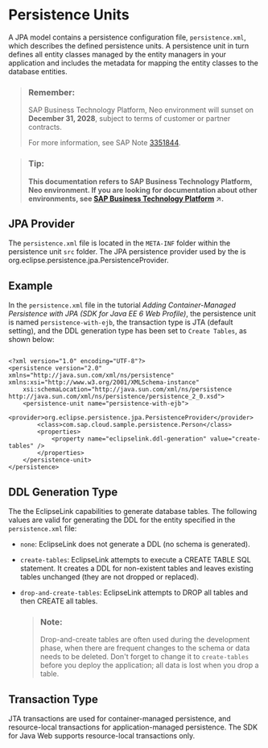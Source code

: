 <!-- loioe7beab5abb571014949ff631a2e90095 -->

# Persistence Units

A JPA model contains a persistence configuration file, `persistence.xml`, which describes the defined persistence units. A persistence unit in turn defines all entity classes managed by the entity managers in your application and includes the metadata for mapping the entity classes to the database entities.

> ### Remember:  
> SAP Business Technology Platform, Neo environment will sunset on **December 31, 2028**, subject to terms of customer or partner contracts.
> 
> For more information, see SAP Note [3351844](https://me.sap.com/notes/3351844).

> ### Tip:  
> **This documentation refers to SAP Business Technology Platform, Neo environment. If you are looking for documentation about other environments, see [SAP Business Technology Platform](https://help.sap.com/viewer/65de2977205c403bbc107264b8eccf4b/Cloud/en-US/6a2c1ab5a31b4ed9a2ce17a5329e1dd8.html "SAP Business Technology Platform (SAP BTP) is an integrated offering comprised of four technology portfolios: database and data management, application development and integration, analytics, and intelligent technologies. The platform offers users the ability to turn data into business value, compose end-to-end business processes, and build and extend SAP applications quickly.") :arrow_upper_right:.**



## JPA Provider

The `persistence.xml` file is located in the `META-INF` folder within the persistence unit `src` folder. The JPA persistence provider used by the is org.eclipse.persistence.jpa.PersistenceProvider.



## Example

In the `persistence.xml` file in the tutorial *Adding Container-Managed Persistence with JPA \(SDK for Java EE 6 Web Profile\)*, the persistence unit is named `persistence-with-ejb`, the transaction type is JTA \(default setting\), and the DDL generation type has been set to `Create Tables`, as shown below:

```

<?xml version="1.0" encoding="UTF-8"?>
<persistence version="2.0" xmlns="http://java.sun.com/xml/ns/persistence" xmlns:xsi="http://www.w3.org/2001/XMLSchema-instance"
    xsi:schemaLocation="http://java.sun.com/xml/ns/persistence http://java.sun.com/xml/ns/persistence/persistence_2_0.xsd">
    <persistence-unit name="persistence-with-ejb">
        <provider>org.eclipse.persistence.jpa.PersistenceProvider</provider>
        <class>com.sap.cloud.sample.persistence.Person</class>
        <properties>
            <property name="eclipselink.ddl-generation" value="create-tables" />
        </properties>
    </persistence-unit>
</persistence>

```



<a name="loioe7beab5abb571014949ff631a2e90095__section_A73E8EB46D9A41A58F811DCC667738DA"/>

## DDL Generation Type

The the EclipseLink capabilities to generate database tables. The following values are valid for generating the DDL for the entity specified in the `persistence.xml` file:

-   `none`: EclipseLink does not generate a DDL \(no schema is generated\).
-   `create-tables`: EclipseLink attempts to execute a CREATE TABLE SQL statement. It creates a DDL for non-existent tables and leaves existing tables unchanged \(they are not dropped or replaced\).
-   `drop-and-create-tables`: EclipseLink attempts to DROP all tables and then CREATE all tables.

    > ### Note:  
    > Drop-and-create tables are often used during the development phase, when there are frequent changes to the schema or data needs to be deleted. Don't forget to change it to `create-tables` before you deploy the application; all data is lost when you drop a table.




<a name="loioe7beab5abb571014949ff631a2e90095__section_59C2A659B73A4AC892617F9668F52ED1"/>

## Transaction Type

JTA transactions are used for container-managed persistence, and resource-local transactions for application-managed persistence. The SDK for Java Web supports resource-local transactions only.

